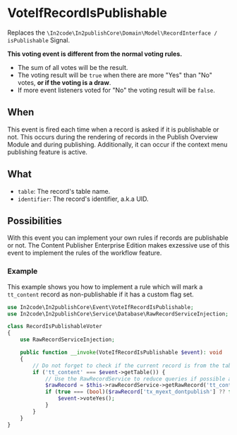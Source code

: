 # VoteIfRecordIsPublishable

Replaces the `\In2code\In2publishCore\Domain\Model\RecordInterface / isPublishable` Signal.

**This voting event is different from the normal voting rules.**

* The sum of all votes will be the result.
* The voting result will be `true` when there are more "Yes" than "No" votes, **or if the voting is a draw**.
* If more event listeners voted for "No" the voting result will be `false`.

## When

This event is fired each time when a record is asked if it is publishable or not. This occurs during the rendering of
records in the Publish Overview Module and during publishing. Additionally, it can occur if the context menu publishing
feature is active.

## What

* `table`: The record's table name.
* `identifier`: The record's identifier, a.k.a UID.

## Possibilities

With this event you can implement your own rules if records are publishable or not. The Content Publisher Enterprise
Edition makes exzessive use of this event to implement the rules of the workflow feature.

### Example

This example shows you how to implement a rule which will mark a `tt_content` record as non-publishable if it has a
custom flag set.

```php
use In2code\In2publishCore\Event\VoteIfRecordIsPublishable;
use In2code\In2publishCore\Service\Database\RawRecordServiceInjection;

class RecordIsPublishableVoter
{
    use RawRecordServiceInjection;

    public function __invoke(VoteIfRecordIsPublishable $event): void
    {
        // Do not forget to check if the current record is from the table you want.
        if ('tt_content' === $event->getTable()) {
            // Use the RawRecordService to reduce queries if possible and have a sleek API
            $rawRecord = $this->rawRecordService->getRawRecord('tt_content', $event->getIdentifier(), 'local');
            if (true === (bool)($rawRecord['tx_myext_dontpublish'] ?? false)) {
                $event->voteYes();
            }
        }
    }
}
```
